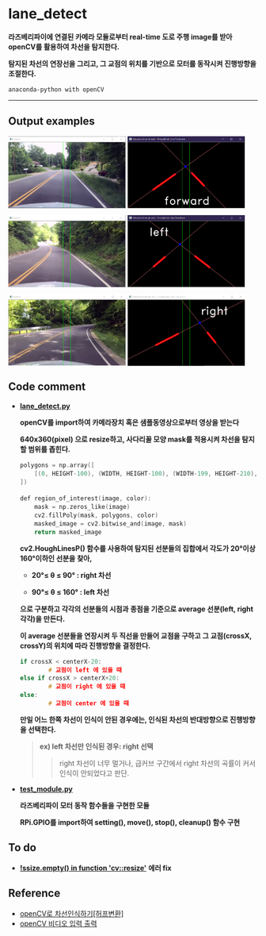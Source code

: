 # lane_detect
**라즈베리파이에 연결된 카메라 모듈로부터 real-time 도로 주행 image를 받아 openCV를 활용하여 차선을 탐지한다.**

**탐지된 차선의 연장선을 그리고, 그 교점의 위치를 기반으로 모터를 동작시켜 진행방향을 조절한다.**


    anaconda-python with openCV
<hr/>

## Output examples
<img src="./images/example_image1.png" width="47%" align="center">     <img src="./images/example_image2.png" width="47%" align="center">

<img src="./images/example_image3.png" width="47%" align="center">     <img src="./images/example_image4.png" width="47%" align="center">

<img src="./images/example_image5.png" width="47%" align="center">     <img src="./images/example_image6.png" width="47%" align="center">

## Code comment

+ [**lane_detect.py**](https://github.com/20170375/lane_detect/blob/main/lane_detect.py)

    **openCV를 import하여 카메라장치 혹은 샘플동영상으로부터 영상을 받는다**

    **640x360(pixel) 으로 resize하고, 사다리꼴 모양 mask를 적용시켜 차선을 탐지할 범위를 좁힌다.**
    ``` C
    polygons = np.array([
        [(0, HEIGHT-100), (WIDTH, HEIGHT-100), (WIDTH-199, HEIGHT-210), (199, HEIGHT-210)]
    ])

    def region_of_interest(image, color):
        mask = np.zeros_like(image)
        cv2.fillPoly(mask, polygons, color)
        masked_image = cv2.bitwise_and(image, mask)
        return masked_image
    ```

    **cv2.HoughLinesP() 함수를 사용하여 탐지된 선분들의 집합에서 각도가 20°이상 160°이하인 선분을 찾아,**

    + **20°≤ θ ≤ 90°  : right 차선**

    + **90°≤ θ ≤ 160° : left 차선**

    **으로 구분하고 각각의 선분들의 시점과 종점을 기준으로 average 선분(left, right 각각)을 만든다.**

    **이 average 선분들을 연장시켜 두 직선을 만들어 교점을 구하고 그 교점(crossX, crossY)의 위치에 따라 진행방향을 결정한다.**
    
    ``` C
    if crossX < centerX-20:
            # 교점이 left 에 있을 때
    else if crossX > centerX+20:
            # 교점이 right 에 있을 때
    else:
            # 교점이 center 에 있을 때
    ```

    **만일 어느 한쪽 차선이 인식이 안된 경우에는, 인식된 차선의 반대방향으로 진행방향을 선택한다.**

    > **ex) left 차선만 인식된 경우: right 선택**
    > > right 차선이 너무 멀거나, 급커브 구간에서 right 차선의 곡률이 커서 인식이 안되었다고 판단.

+ [**test_module.py**](https://github.com/20170375/lane_detect/blob/main/test_module.py)

    **라즈베리파이 모터 동작 함수들을 구현한 모듈**

    **RPi.GPIO를 import하여 setting(), move(), stop(), cleanup() 함수 구현**

## To do
+ [**!ssize.empty() in function 'cv::resize'**](https://www.google.com/search?q=!ssize.empty()+in+function+) **에러 fix**

## Reference
+ [openCV로 차선인식하기[허프변환]](https://diy-project.tistory.com/115)
+ [openCV 비디오 입력 출력](https://copycoding.tistory.com/154)
